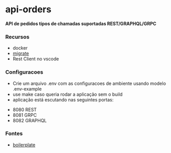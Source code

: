 # api-orders

__API de pedidos tipos de chamadas suportadas REST/GRAPHQL/GRPC__

### Recursos

* docker
* [migrate](https://github.com/golang-migrate/migrate)
* Rest Client no vscode


### Configuracoes

* Crie um arquivo .env com as configuracoes de ambiente usando 
modelo .env-example
* use make caso queria rodar a aplicação sem o build
* aplicação está escutando nas seguintes portas:
 - 8080 REST
 - 8081 GRPC
 - 8082 GRAPHQL

### Fontes

* [boilerplate](https://github.com/devfullcycle/goexpert/tree/main/20-CleanArch)
